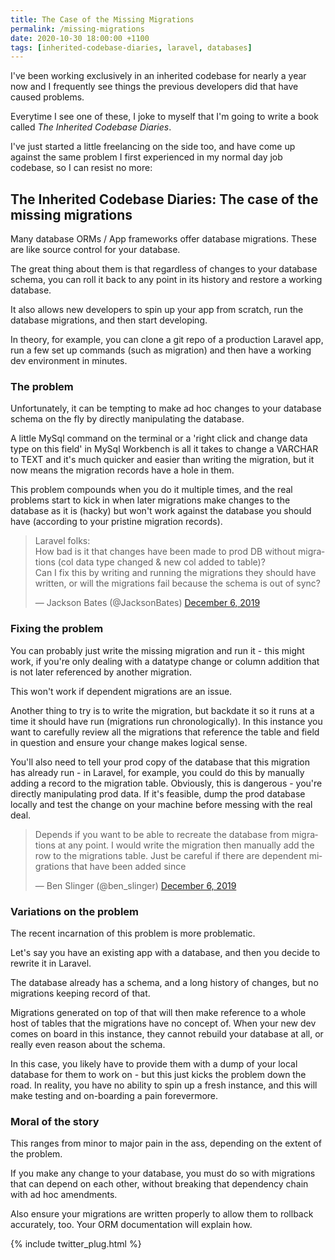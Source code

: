 ```yaml
---
title: The Case of the Missing Migrations
permalink: /missing-migrations
date: 2020-10-30 18:00:00 +1100
tags: [inherited-codebase-diaries, laravel, databases]
---
```


I've been working exclusively in an inherited codebase for nearly a year now and I frequently see things the previous developers did that have caused problems.

Everytime I see one of these, I joke to myself that I'm going to write a book called _The Inherited Codebase Diaries_.

I've just started a little freelancing on the side too, and have come up against the same problem I first experienced in my normal day job codebase, so I can resist no more:

## The Inherited Codebase Diaries: The case of the missing migrations

Many database ORMs / App frameworks offer database migrations. These are like source control for your database.

The great thing about them is that regardless of changes to your database schema, you can roll it back to any point in its history and restore a working database.

It also allows new developers to spin up your app from scratch, run the database migrations, and then start developing.

In theory, for example, you can clone a git repo of a production Laravel app, run a few set up commands (such as migration) and then have a working dev environment in minutes.

### The problem

Unfortunately, it can be tempting to make ad hoc changes to your database schema on the fly by directly manipulating the database.

A little MySql command on the terminal or a 'right click and change data type on this field' in MySql Workbench is all it takes to change a VARCHAR to TEXT and it's much quicker and easier than writing the migration, but it now means the migration records have a hole in them.

This problem compounds when you do it multiple times, and the real problems start to kick in when later migrations make changes to the database as it is (hacky) but won't work against the database you should have (according to your pristine migration records).

<blockquote class="twitter-tweet"><p lang="en" dir="ltr">Laravel folks:<br>How bad is it that changes have been made to prod DB without migrations (col data type changed &amp; new col added to table)?<br>Can I fix this by writing and running the migrations they should have written, or will the migrations fail because the schema is out of sync?</p>&mdash; Jackson Bates (@JacksonBates) <a href="https://twitter.com/JacksonBates/status/1203074735531118592?ref_src=twsrc%5Etfw">December 6, 2019</a></blockquote> <script async src="https://platform.twitter.com/widgets.js" charset="utf-8"></script>

### Fixing the problem

You can probably just write the missing migration and run it - this might work, if you're only dealing with a datatype change or column addition that is not later referenced by another migration.

This won't work if dependent migrations are an issue.

Another thing to try is to write the migration, but backdate it so it runs at a time it should have run (migrations run chronologically). In this instance you want to carefully review all the migrations that reference the table and field in question and ensure your change makes logical sense.

You'll also need to tell your prod copy of the database that this migration has already run - in Laravel, for example, you could do this by manually adding a record to the migration table. Obviously, this is dangerous - you're directly manipulating prod data. If it's feasible, dump the prod database locally and test the change on your machine before messing with the real deal.

<blockquote class="twitter-tweet" data-conversation="none"><p lang="en" dir="ltr">Depends if you want to be able to recreate the database from migrations at any point. I would write the migration then manually add the row to the migrations table. Just be careful if there are dependent migrations that have been added since</p>&mdash; Ben Slinger (@ben_slinger) <a href="https://twitter.com/ben_slinger/status/1203081773657116672?ref_src=twsrc%5Etfw">December 6, 2019</a></blockquote> <script async src="https://platform.twitter.com/widgets.js" charset="utf-8"></script>

### Variations on the problem

The recent incarnation of this problem is more problematic.

Let's say you have an existing app with a database, and then you decide to rewrite it in Laravel.

The database already has a schema, and a long history of changes, but no migrations keeping record of that.

Migrations generated on top of that will then make reference to a whole host of tables that the migrations have no concept of. When your new dev comes on board in this instance, they cannot rebuild your database at all, or really even reason about the schema.

In this case, you likely have to provide them with a dump of your local database for them to work on - but this just kicks the problem down the road. In reality, you have no ability to spin up a fresh instance, and this will make testing and on-boarding a pain forevermore.

### Moral of the story

This ranges from minor to major pain in the ass, depending on the extent of the problem.

If you make any change to your database, you must do so with migrations that can depend on each other, without breaking that dependency chain with ad hoc amendments.

Also ensure your migrations are written properly to allow them to rollback accurately, too. Your ORM documentation will explain how.

{% include twitter_plug.html %}
